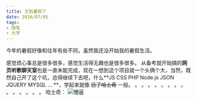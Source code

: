 ```yaml
---
title: 又到暑假了
date: 2016/07/05
tags: 
- 随笔
- 大学
---
```


今年的暑假好像和往年有些不同，虽然我还没开始我的暑假生活。
<!-- more -->
感觉烦心事总是很多很多，感觉生活得无趣也是很多很多。
从备考就开始搞的**网页听歌聊天室**也是一直未能完成，现在一想到这个项目就一个头俩个大，当然，既然自己开了这个坑，总得继续下去吧，什么**JS CSS PHP Node.js JSON JQUERY MYSQL … **，学起来就像 ~~日了哈士奇~~ 一般。
。
。
。
。
。
。
。
。
。
。
。
。
。
。
哈士奇：
![懵逼](http://o7o8kqz7a.bkt.clouddn.com/1dd7da03918fa0ecad448ac8229759ee3c6ddb78.jpg)